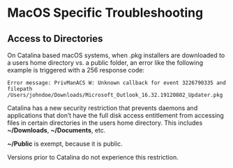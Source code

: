 [title]: # (macOS Specific)
[tags]: # (troubleshooting)
[priority]: # (1)
# MacOS Specific Troubleshooting

## Access to Directories

On Catalina based macOS systems, when .pkg installers are downloaded to a users home directory vs. a public folder, an error like the following example is triggered with a 256 response code:

`Error message: PrivManACS W: Unknown callback for event 3226790335 and filepath /Users/johndoe/Downloads/Microsoft_Outlook_16.32.19120802_Updater.pkg`

Catalina has a new security restriction that prevents daemons and applications that don’t have the full disk access entitlement from accessing files in certain directories in the users home directory. This includes __~/Downloads__, __~/Documents__, etc.

__~/Public__ is exempt, because it is public.

Versions prior to Catalina do not experience this restriction.
